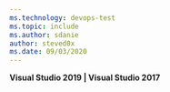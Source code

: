 ```yaml
---
ms.technology: devops-test
ms.topic: include
ms.author: sdanie
author: steved0x
ms.date: 09/03/2020
---
```


**Visual Studio 2019 | Visual Studio 2017**
